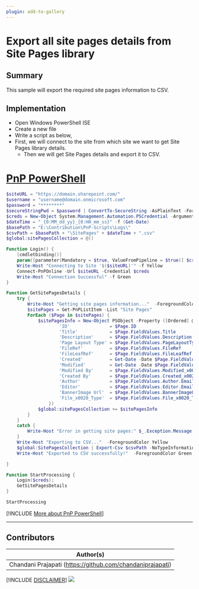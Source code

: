```yaml
---
plugin: add-to-gallery
---
```


# Export all site pages details from Site Pages library

## Summary

This sample will export the required site pages information to CSV.

## Implementation

- Open Windows PowerShell ISE
- Create a new file
- Write a script as below,
- First, we will connect to the site from which site we want to get Site Pages library details.
    - Then we will get Site Pages details and export it to CSV.

# [PnP PowerShell](#tab/pnpps)
```powershell
$siteURL = "https://domain.sharepoint.com/"
$username = "username@domain.onmicrosoft.com"
$password = "********"
$secureStringPwd = $password | ConvertTo-SecureString -AsPlainText -Force 
$creds = New-Object System.Management.Automation.PSCredential -ArgumentList $username, $secureStringPwd
$dateTime = "_{0:MM_dd_yy}_{0:HH_mm_ss}" -f (Get-Date)
$basePath = "E:\Contribution\PnP-Scripts\Logs\"
$csvPath = $basePath + "\SitePages" + $dateTime + ".csv"
$global:sitePagesCollection = @()

Function Login() {
    [cmdletbinding()]
    param([parameter(Mandatory = $true, ValueFromPipeline = $true)] $creds)     
    Write-Host "Connecting to Site '$($siteURL)'" -f Yellow   
    Connect-PnPOnline -Url $siteURL -Credential $creds
    Write-Host "Connection Successful" -f Green 
}

Function GetSitePagesDetails {    
    try {
        Write-Host "Getting site pages information..."  -ForegroundColor Yellow 
        $sitePages = Get-PnPListItem -List "Site Pages"     
        ForEach ($Page in $sitePages) {
            $sitePagesInfo = New-Object PSObject -Property ([Ordered] @{
                    'ID'               = $Page.ID
                    'Title'            = $Page.FieldValues.Title
                    'Description'      = $Page.FieldValues.Description
                    'Page Layout Type' = $Page.FieldValues.PageLayoutType
                    'FileRef'          = $Page.FieldValues.FileRef  
                    'FileLeafRef'      = $Page.FieldValues.FileLeafRef      
                    'Created'          = Get-Date -Date $Page.FieldValues.Created_x0020_Date -Format "dddd MM/dd/yyyy HH:mm"
                    'Modified'         = Get-Date -Date $Page.FieldValues.Last_x0020_Modified -Format "dddd MM/dd/yyyy HH:mm"
                    'Modified By'      = $Page.FieldValues.Modified_x0020_By
                    'Created By'       = $Page.FieldValues.Created_x0020_By
                    'Author'           = $Page.FieldValues.Author.Email
                    'Editor'           = $Page.FieldValues.Editor.Email
                    'BannerImage Url'  = $Page.FieldValues.BannerImageUrl.Url   
                    'File_x0020_Type'  = $Page.FieldValues.File_x0020_Type   
                })
            $global:sitePagesCollection += $sitePagesInfo
        }
    }
    catch {
        Write-Host "Error in getting site pages:" $_.Exception.Message -ForegroundColor Red                 
    }
    Write-Host "Exporting to CSV..."  -ForegroundColor Yellow 
    $global:SitePagesCollection | Export-Csv $csvPath -NoTypeInformation -Append
    Write-Host "Exported to CSV successfully!"  -ForegroundColor Green	

}

Function StartProcessing {
    Login($creds);
    GetSitePagesDetails
}

StartProcessing
```
[!INCLUDE [More about PnP PowerShell](../../docfx/includes/MORE-PNPPS.md)]
***


## Contributors

| Author(s) |
|-----------|
| Chandani Prajapati (https://github.com/chandaniprajapati) |

[!INCLUDE [DISCLAIMER](../../docfx/includes/DISCLAIMER.md)]
<img src="https://m365-visitor-stats.azurewebsites.net/script-samples/scripts/spo-export-all-site-pages-details" aria-hidden="true" />
